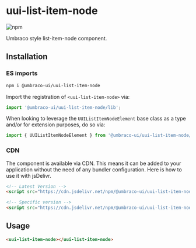 # uui-list-item-node

![npm](https://img.shields.io/npm/v/@umbraco-ui/uui-list-item-node?logoColor=%231B264F)

Umbraco style list-item-node component.

## Installation

### ES imports

```zsh
npm i @umbraco-ui/uui-list-item-node
```

Import the registration of `<uui-list-item-node>` via:

```javascript
import '@umbraco-ui/uui-list-item-node/lib';
```

When looking to leverage the `UUIListItemNodeElement` base class as a type and/or for extension purposes, do so via:

```javascript
import { UUIListItemNodeElement } from '@umbraco-ui/uui-list-item-node/lib/uui-list-item-node.element';
```

### CDN

The component is available via CDN. This means it can be added to your application without the need of any bundler configuration. Here is how to use it with jsDelivr.

```html
<!-- Latest Version -->
<script src="https://cdn.jsdelivr.net/npm/@umbraco-ui/uui-list-item-node@latest/dist/uui-list-item-node.min.js"></script>

<!-- Specific version -->
<script src="https://cdn.jsdelivr.net/npm/@umbraco-ui/uui-list-item-node@X.X.X/dist/uui-list-item-node.min.js"></script>
```

## Usage

```html
<uui-list-item-node></uui-list-item-node>
```
